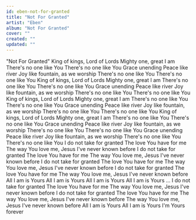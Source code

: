 ```yaml
---
id: eben-not-for-granted
title: "Not For Granted"
artist: "Eben"
album: "Not For Granted"
cover: ""
created: ""
updated: ""
---
```


"Not For Granted"
King of kings, Lord of Lords
Mighty one, great I am
There's no one like You
There's no one like You
Grace unending
Peace like river
Joy like fountain, as we worship
There's no one like You
There's no one like You
King of kings, Lord of Lords
Mighty one, great I am
There's no one like You
There's no one like You
Grace unending
Peace like river
Joy like fountain, as we worship
There's no one like You
There's no one like You
King of kings, Lord of Lords
Mighty one, great I am
There's no one like You
There's no one like You
Grace unending
Peace like river
Joy like fountain, as we worship
There's no one like You
There's no one like You
King of kings, Lord of Lords
Mighty one, great I am
There's no one like You
There's no one like You
Grace unending
Peace like river
Joy like fountain, as we worship
There's no one like You
There's no one like You
Grace unending
Peace like river
Joy like fountain, as we worship
There's no one like You
There's no one like You
I do not take for granted
The love You have for me
The way You love me, Jesus
I've never known before
I do not take for granted
The love You have for me
The way You love me, Jesus
I've never known before
I do not take for granted
The love You have for me
The way You love me, Jesus
I've never known before
I do not take for granted
The love You have for me
The way You love me, Jesus
I've never known before
All I am is Yours
All I am is Yours
All I am is Yours
All I am is Yours
...
I do not take for granted
The love You have for me
The way You love me, Jesus
I've never known before
I do not take for granted
The love You have for me
The way You love me, Jesus
I've never known before
The way You love me, Jesus
I've never known before
All I am is Yours
All I am is Yours
I'm Yours forever